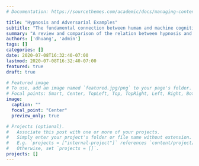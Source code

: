 ```yaml
---
# Documentation: https://sourcethemes.com/academic/docs/managing-content/

title: "Hypnosis and Adversarial Examples"
subtitle: "The fundamental connection between human and machine cognition"
summary: "A review and comparison of the relation between hypnosis and adversarial examples for deep neural networks."
authors: ['dhuang', 'admin']
tags: []
categories: []
date: 2020-07-08T16:32:40-07:00
lastmod: 2020-07-08T16:32:40-07:00
featured: true
draft: true

# Featured image
# To use, add an image named `featured.jpg/png` to your page's folder.
# Focal points: Smart, Center, TopLeft, Top, TopRight, Left, Right, BottomLeft, Bottom, BottomRight.
image:
  caption: ""
  focal_point: "Center"
  preview_only: true

# Projects (optional).
#   Associate this post with one or more of your projects.
#   Simply enter your project's folder or file name without extension.
#   E.g. `projects = ["internal-project"]` references `content/project/deep-learning/index.md`.
#   Otherwise, set `projects = []`.
projects: []
---
```

